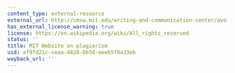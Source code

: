 ```yaml
---
content_type: external-resource
external_url: http://cmsw.mit.edu/writing-and-communication-center/avoiding-plagiarism/
has_external_license_warning: true
license: https://en.wikipedia.org/wiki/All_rights_reserved
status: ''
title: MIT Website on plagiarism
uid: ef9fd21c-ceaa-4828-8b3d-eee65f0a33eb
wayback_url: ''
---
```

